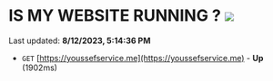 # IS MY WEBSITE RUNNING ? [![](https://img.shields.io/static/v1?label=Sponsor&message=%E2%9D%A4&logo=GitHub&color=%23fe8e86)](https://github.com/sponsors/<username>)

Last updated: **8/12/2023, 5:14:36 PM**

- `GET` [https://youssefservice.me](https://youssefservice.me) - **Up** (1902ms)
